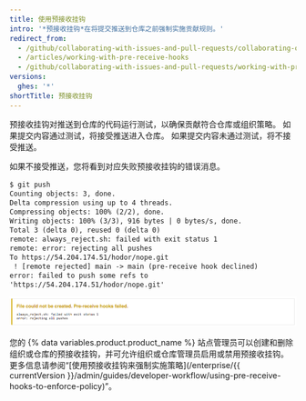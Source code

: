 ```yaml
---
title: 使用预接收挂钩
intro: '*预接收挂钩*在将提交推送到仓库之前强制实施贡献规则。'
redirect_from:
  - /github/collaborating-with-issues-and-pull-requests/collaborating-on-repositories-with-code-quality-features/working-with-pre-receive-hooks
  - /articles/working-with-pre-receive-hooks
  - /github/collaborating-with-issues-and-pull-requests/working-with-pre-receive-hooks
versions:
  ghes: '*'
shortTitle: 预接收挂钩
---
```


预接收挂钩对推送到仓库的代码运行测试，以确保贡献符合仓库或组织策略。 如果提交内容通过测试，将接受推送进入仓库。 如果提交内容未通过测试，将不接受推送。

如果不接受推送，您将看到对应失败预接收挂钩的错误消息。

```shell
$ git push
Counting objects: 3, done.
Delta compression using up to 4 threads.
Compressing objects: 100% (2/2), done.
Writing objects: 100% (3/3), 916 bytes | 0 bytes/s, done.
Total 3 (delta 0), reused 0 (delta 0)
remote: always_reject.sh: failed with exit status 1
remote: error: rejecting all pushes
To https://54.204.174.51/hodor/nope.git
 ! [remote rejected] main -> main (pre-receive hook declined)
error: failed to push some refs to 'https://54.204.174.51/hodor/nope.git'
```

![失败预接收挂钩的错误消息](/assets/images/help/pull_requests/pre-receive-hook-failed-error.png)

您的 {% data variables.product.product_name %} 站点管理员可以创建和删除组织或仓库的预接收挂钩，并可允许组织或仓库管理员启用或禁用预接收挂钩。 更多信息请参阅“[使用预接收挂钩来强制实施策略](/enterprise/{{ currentVersion }}/admin/guides/developer-workflow/using-pre-receive-hooks-to-enforce-policy)”。
